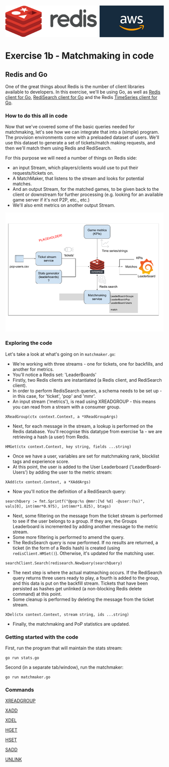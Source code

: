 <img src="../img/redis-logo-full-color-rgb.png" height=100/><img align="right" src="../img/aws-logo-1.jpeg" height=100 />

# Exercise 1b - Matchmaking in code

## Redis and Go

One of the great things about Redis is the number of client libraries available to developers. In this exercise, we'll be using Go, as well as [Redis client for Go](https://github.com/go-redis/redis), [RediSearch client for Go](https://github.com/RediSearch/redisearch-go) and the Redis [TimeSeries client for Go](https://github.com/go-redis/redis).

### How to do this all in code

Now that we've covered some of the basic queries needed for matchmaking, let's see how we can integrate that into a (simple) program. The provision environments come with a preloaded dataset of users. We'll use this dataset to generate a set of tickets/match making requests, and then we'll match them using Redis and RediSearch.

For this purpose we will need a number of things on Redis side: 

- an input Stream, which players/clients would use to put their requests/tickets on.
- A MatchMaker, that listens to the stream and looks for potential matches. 
- And an output Stream, for the matched games, to be given back to the client or downstream for further processing (e.g. looking for an available game server if it's not P2P, etc., etc.) 
- We'll also emit metrics on another output Stream.

![Diagram of matchmaker](/img/diagram.png)

### Exploring the code

Let's take a look at what's going on in `matchmaker.go`:

- We're working with three streams - one for tickets, one for backfills, and another for metrics.
- You'll notice a Redis set: 'LeaderBoards'
- Firstly, two Redis clients are instantiated (a Redis client, and RediSearch client).
- In order to perform RedisSearch queries, a schema needs to be set up - in this case, for 'ticket', 'pop' and 'mmr'.
- An input stream ('metrics'), is read using XREADGROUP - this means you can read from a stream with a consumer group.
```
XReadGroup(ctx context.Context, a *XReadGroupArgs)
```
- Next, for each message in the stream, a lookup is performed on the Redis database. You'll recognise this datatype from exercise 1a - we are retrieving a hash (a user) from Redis.
```
HMGet(ctx context.Context, key string, fields ...string)
```
- Once we have a user, variables are set for matchmaking rank, blocklist tags and experience score.
- At this point, the user is added to the User Leaderboard ('LeaderBoard-Users') by adding the user to the metric stream:
```
XAdd(ctx context.Context, a *XAddArgs)
```
- Now you'll notice the definition of a RediSearch query:
```
searchQuery := fmt.Sprintf("@pop:%s @mmr:[%d %d] -@user:(%s)", vals[0], int(mmr*0.975), int(mmr*1.025), btags)
```
- Next, some filtering on the message from the ticket stream is performed to see if the user belongs to a group.  If they are, the Groups Leaderboard is incremented by adding another message to the metric stream.
- Some more filtering is performed to amend the query.
- The RedisSearch query is now performed. If no results are returned, a ticket (in the form of a Redis hash) is created (using `redisClient.HMSet()`). Otherwise, it's updated for the matching user.
```
searchClient.Search(redisearch.NewQuery(searchQuery)
```
- The next step is where the actual matmaching occurs. If the RediSearch query returns three users ready to play, a fourth is added to the group, and this data is put on the backfill stream. Tickets that have been persisted as hashes get unlinked (a non-blocking Redis delete command) at this point.
- Some cleanup is performed by deleting the message from the ticket stream.
```
XDel(ctx context.Context, stream string, ids ...string)
```
- Finally, the matchmaking and PoP statistics are updated.

### Getting started with the code
First, run the program that will maintain the stats stream:
```
go run stats.go
```
Second (in a separate tab/window), run the matchmaker:
```
go run matchmaker.go
```

### Commands

[XREADGROUP](https://redis.io/commands/xreadgroup/)

[XADD](https://redis.io/commands/xadd/)

[XDEL](https://redis.io/commands/xdel/)

[HGET](https://redis.io/commands/hget/)

[HSET](https://redis.io/commands/hset/)

[SADD](https://redis.io/commands/sadd/)

[UNLINK](https://redis.io/commands/unlink/)